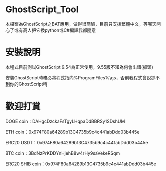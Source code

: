 # GhostScript_Tool
本檔案為GhostScript之BAT應用，做得很簡陋，目前只支援繁體中文，等哪天開心了或有高人把它換python或C#編譯我都隨意

# 安裝說明
本程式目前測試GhostScript 9.54為正常使用，9.55版不知為何會出錯(抓頭)

安裝GhostScript時務必將程式指向%ProgramFiles%\gs，否則我程式會說抓不到你的GhostScript唷

# 歡迎打賞
DOGE coin：DAHgcDzckaFsTgyLHqpaDdBBRSy1SDshUM

ETH coin：0x974F80a64289b13C4735b9c4c441abDdd03b445e

ERC20 USDT：0x974F80a64289b13C4735b9c4c441abDdd03b445e

BTC coin：3BdNzPrKDDYnHjehB8w4rHy9saVekeRSqm

ERC20 SHIB coin：0x974F80a64289b13C4735b9c4c441abDdd03b445e
